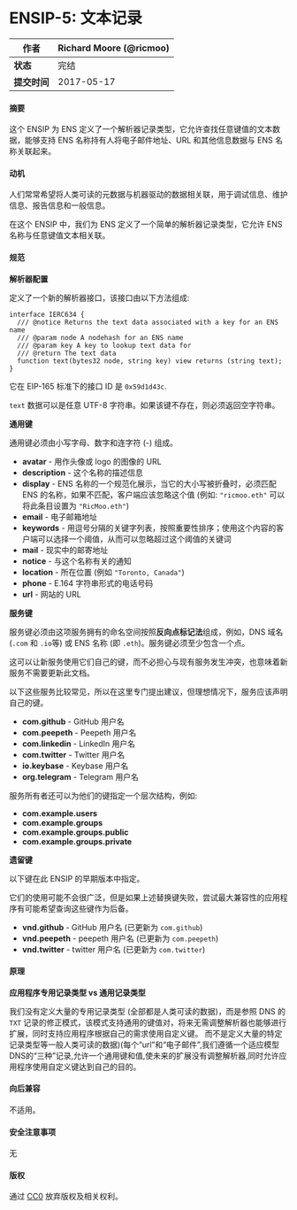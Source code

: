 # ENSIP-5: 文本记录

| **作者**   | Richard Moore (@ricmoo) |
| -------- | ----------------------- |
| **状态**   | 完结                      |
| **提交时间** | 2017-05-17              |

#### 摘要

这个 ENSIP 为 ENS 定义了一个解析器记录类型，它允许查找任意键值的文本数据，能够支持 ENS 名称持有人将电子邮件地址、URL 和其他信息数据与 ENS 名称关联起来。

#### 动机

人们常常希望将人类可读的元数据与机器驱动的数据相关联，用于调试信息、维护信息、报告信息和一般信息。

在这个 ENSIP 中，我们为 ENS 定义了一个简单的解析器记录类型，它允许 ENS 名称与任意键值文本相关联。

#### 规范

**解析器配置**

定义了一个新的解析器接口，该接口由以下方法组成:

```solidity
interface IERC634 {
  /// @notice Returns the text data associated with a key for an ENS name
  /// @param node A nodehash for an ENS name
  /// @param key A key to lookup text data for
  /// @return The text data
  function text(bytes32 node, string key) view returns (string text);
}
```

它在 EIP-165 标准下的接口 ID 是 `0x59d1d43c`.

`text` 数据可以是任意 UTF-8 字符串。如果该键不存在，则必须返回空字符串。

**通用键**

通用键必须由小写字母、数字和连字符 (-) 组成。

* **avatar** - 用作头像或 logo 的图像的 URL
* **description** - 这个名称的描述信息
* **display** - ENS 名称的一个规范化展示，当它的大小写被折叠时，必须匹配 ENS 的名称，如果不匹配，客户端应该忽略这个值 (例如: `"ricmoo.eth"` 可以将此条目设置为 `"RicMoo.eth"`)
* **email** - 电子邮箱地址
* **keywords** - 用逗号分隔的关键字列表，按照重要性排序；使用这个内容的客户端可以选择一个阈值，从而可以忽略超过这个阈值的关键词
* **mail** - 现实中的邮寄地址
* **notice** - 与这个名称有关的通知
* **location** - 所在位置 (例如 `"Toronto, Canada"`)
* **phone** - E.164 字符串形式的电话号码
* **url** - 网站的 URL

**服务键**

服务键必须由这项服务拥有的命名空间按照**反向点标记法**组成，例如，DNS 域名 (`.com` 和 `.io`等) 或 ENS 名称 (即 `.eth`)。服务键必须至少包含一个点。

这可以让新服务使用它们自己的键，而不必担心与现有服务发生冲突，也意味着新服务不需要更新此文档。

以下这些服务比较常见，所以在这里专门提出建议，但理想情况下，服务应该声明自己的键。

* **com.github** - GitHub 用户名
* **com.peepeth** - Peepeth 用户名
* **com.linkedin** - LinkedIn 用户名
* **com.twitter** - Twitter 用户名
* **io.keybase** - Keybase 用户名
* **org.telegram** - Telegram 用户名

服务所有者还可以为他们的键指定一个层次结构，例如:

* **com.example.users**
* **com.example.groups**
* **com.example.groups.public**
* **com.example.groups.private**

**遗留键**

以下键在此 ENSIP 的早期版本中指定。

它们的使用可能不会很广泛，但是如果上述替换键失败，尝试最大兼容性的应用程序有可能希望查询这些键作为后备。

* **vnd.github** - GitHub 用户名 (已更新为 `com.github`)
* **vnd.peepeth** - peepeth 用户名 (已更新为 `com.peepeth`)
* **vnd.twitter** - twitter 用户名 (已更新为 `com.twitter`)

#### 原理

**应用程序专用记录类型 vs 通用记录类型**

我们没有定义大量的专用记录类型 (全部都是人类可读的数据)，而是参照 DNS 的 `TXT` 记录的修正模式，该模式支持通用的键值对，将来无需调整解析器也能够进行扩展，同时支持应用程序根据自己的需求使用自定义键。 而不是定义大量的特定记录类型等一般人类可读的数据)(每个“url”和“电子邮件”,我们遵循一个适应模型DNS的“三种”记录,允许一个通用键和值,使未来的扩展没有调整解析器,同时允许应用程序使用自定义键达到自己的目的。

#### 向后兼容

不适用。

#### 安全注意事项

无

#### 版权

通过 [CC0](https://creativecommons.org/publicdomain/zero/1.0/) 放弃版权及相关权利。
